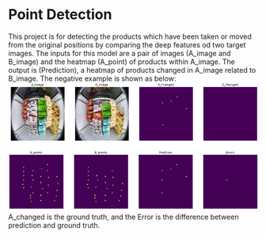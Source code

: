 # Point Detection

This project is for detecting the products which have been taken or moved from the original positions by comparing the  deep features od two target images.
The inputs for this model are a pair of images (A_image and B_image) and the heatmap (A_point) of products within A_image. The output is (Prediction), a heatmap of products changed in A_image related to B_image. The negative example is shown as below:
![Image text](https://github.com/dingdingcai/Point-Detection-project/blob/master/example.png)
A_changed is the ground truth, and the Error is the difference between prediction and ground truth.

